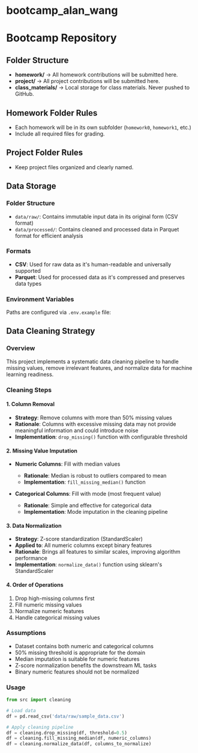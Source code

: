 # bootcamp_alan_wang

# Bootcamp Repository
## Folder Structure
- **homework/** → All homework contributions will be submitted here.
- **project/** → All project contributions will be submitted here.
- **class_materials/** → Local storage for class materials. Never pushed to
GitHub.

## Homework Folder Rules
- Each homework will be in its own subfolder (`homework0`, `homework1`, etc.)
- Include all required files for grading.

## Project Folder Rules
- Keep project files organized and clearly named.

## Data Storage

### Folder Structure
- `data/raw/`: Contains immutable input data in its original form (CSV format)
- `data/processed/`: Contains cleaned and processed data in Parquet format for efficient analysis

### Formats
- **CSV**: Used for raw data as it's human-readable and universally supported
- **Parquet**: Used for processed data as it's compressed and preserves data types

### Environment Variables
Paths are configured via `.env.example` file:

## Data Cleaning Strategy

### Overview
This project implements a systematic data cleaning pipeline to handle missing values, remove irrelevant features, and normalize data for machine learning readiness.

### Cleaning Steps

#### 1. Column Removal
- **Strategy**: Remove columns with more than 50% missing values
- **Rationale**: Columns with excessive missing data may not provide meaningful information and could introduce noise
- **Implementation**: `drop_missing()` function with configurable threshold

#### 2. Missing Value Imputation
- **Numeric Columns**: Fill with median values
  - **Rationale**: Median is robust to outliers compared to mean
  - **Implementation**: `fill_missing_median()` function

- **Categorical Columns**: Fill with mode (most frequent value)
  - **Rationale**: Simple and effective for categorical data
  - **Implementation**: Mode imputation in the cleaning pipeline

#### 3. Data Normalization
- **Strategy**: Z-score standardization (StandardScaler)
- **Applied to**: All numeric columns except binary features
- **Rationale**: Brings all features to similar scales, improving algorithm performance
- **Implementation**: `normalize_data()` function using sklearn's StandardScaler

#### 4. Order of Operations
1. Drop high-missing columns first
2. Fill numeric missing values
3. Normalize numeric features
4. Handle categorical missing values

### Assumptions
- Dataset contains both numeric and categorical columns
- 50% missing threshold is appropriate for the domain
- Median imputation is suitable for numeric features
- Z-score normalization benefits the downstream ML tasks
- Binary numeric features should not be normalized

### Usage
```python
from src import cleaning

# Load data
df = pd.read_csv('data/raw/sample_data.csv')

# Apply cleaning pipeline
df = cleaning.drop_missing(df, threshold=0.5)
df = cleaning.fill_missing_median(df, numeric_columns)
df = cleaning.normalize_data(df, columns_to_normalize)
```
